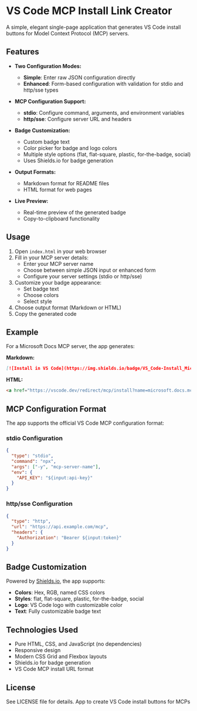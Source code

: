 # VS Code MCP Install Link Creator

A simple, elegant single-page application that generates VS Code install buttons for Model Context Protocol (MCP) servers.

## Features

- **Two Configuration Modes:**
  - **Simple**: Enter raw JSON configuration directly
  - **Enhanced**: Form-based configuration with validation for stdio and http/sse types

- **MCP Configuration Support:**
  - **stdio**: Configure command, arguments, and environment variables
  - **http/sse**: Configure server URL and headers

- **Badge Customization:**
  - Custom badge text
  - Color picker for badge and logo colors
  - Multiple style options (flat, flat-square, plastic, for-the-badge, social)
  - Uses Shields.io for badge generation

- **Output Formats:**
  - Markdown format for README files
  - HTML format for web pages

- **Live Preview:**
  - Real-time preview of the generated badge
  - Copy-to-clipboard functionality

## Usage

1. Open `index.html` in your web browser
2. Fill in your MCP server details:
   - Enter your MCP server name
   - Choose between simple JSON input or enhanced form
   - Configure your server settings (stdio or http/sse)
3. Customize your badge appearance:
   - Set badge text
   - Choose colors
   - Select style
4. Choose output format (Markdown or HTML)
5. Copy the generated code

## Example

For a Microsoft Docs MCP server, the app generates:

**Markdown:**

```markdown
[![Install in VS Code](https://img.shields.io/badge/VS_Code-Install_Microsoft_Docs_MCP-0098FF?style=flat-square&logo=visualstudiocode&logoColor=white)](https://vscode.dev/redirect/mcp/install?name=microsoft.docs.mcp&config=%7B%22type%22%3A%22http%22%2C%22url%22%3A%22https%3A%2F%2Flearn.microsoft.com%2Fapi%2Fmcp%22%7D)
```

**HTML:**

```html
<a href="https://vscode.dev/redirect/mcp/install?name=microsoft.docs.mcp&config=%7B%22type%22%3A%22http%22%2C%22url%22%3A%22https%3A%2F%2Flearn.microsoft.com%2Fapi%2Fmcp%22%7D"><img src="https://img.shields.io/badge/VS_Code-Install_Microsoft_Docs_MCP-0098FF?style=flat-square&logo=visualstudiocode&logoColor=white" alt="Install in VS Code"></a>
```

## MCP Configuration Format

The app supports the official VS Code MCP configuration format:

### stdio Configuration

```json
{
  "type": "stdio",
  "command": "npx",
  "args": ["-y", "mcp-server-name"],
  "env": {
    "API_KEY": "${input:api-key}"
  }
}
```

### http/sse Configuration

```json
{
  "type": "http",
  "url": "https://api.example.com/mcp",
  "headers": {
    "Authorization": "Bearer ${input:token}"
  }
}
```

## Badge Customization

Powered by [Shields.io](https://shields.io), the app supports:

- **Colors**: Hex, RGB, named CSS colors
- **Styles**: flat, flat-square, plastic, for-the-badge, social
- **Logo**: VS Code logo with customizable color
- **Text**: Fully customizable badge text

## Technologies Used

- Pure HTML, CSS, and JavaScript (no dependencies)
- Responsive design
- Modern CSS Grid and Flexbox layouts
- Shields.io for badge generation
- VS Code MCP install URL format

## License

See LICENSE file for details.
App to create VS Code install buttons for MCPs
